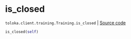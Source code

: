 # is_closed
`toloka.client.training.Training.is_closed` | [Source code](https://github.com/Toloka/toloka-kit/blob/v1.0.2/src/client/training.py#L111)

```python
is_closed(self)
```

